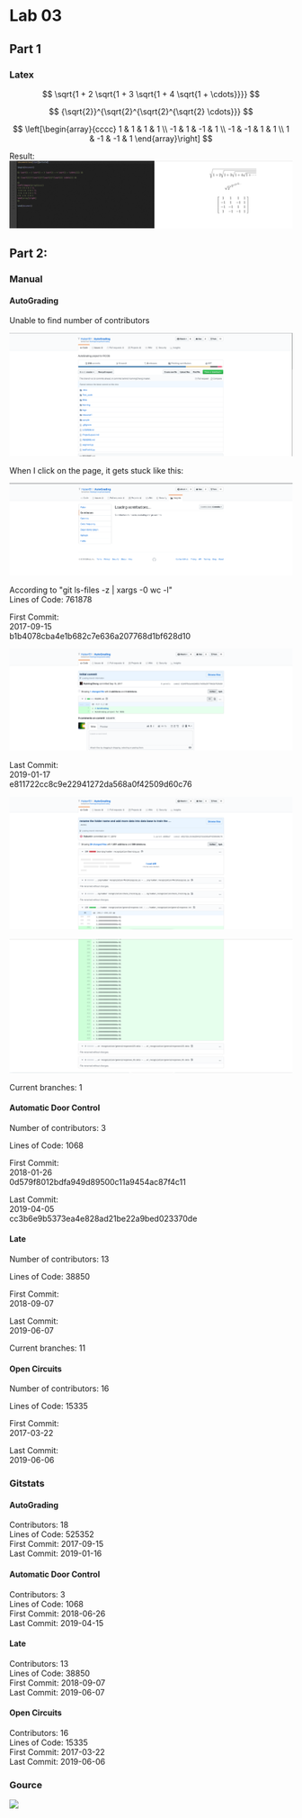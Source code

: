 # Lab 03

## Part 1

### Latex

$$ \sqrt{1 + 2 \sqrt{1 + 3 \sqrt{1 + 4 \sqrt{1 + \cdots}}}} $$

$$ {\sqrt{2}}^{\sqrt{2}^{\sqrt{2}^{\sqrt{2} \cdots}}} $$

$$
\left[\begin{array}{cccc}
1 & 1 & 1 & 1 \\
-1 & 1 & -1 & 1 \\
-1 & -1 & 1 & 1 \\
1 & -1 & -1 & 1
\end{array}\right]
$$

Result:
![](latex_eqn.png)

## Part 2:

### Manual

#### AutoGrading

Unable to find number of contributors

![](no_contributors.png)

When I click on the page, it gets stuck like this:

![](no_contributors2.png)

According to "git ls-files -z | xargs -0 wc -l" <br />
Lines of Code: 761878

First Commit: <br />
2017-09-15 <br />
b1b4078cba4e1b682c7e636a207768d1bf628d10

![](first_commit.png)

Last Commit: <br />
2019-01-17 <br />
e811722cc8c9e22941272da568a0f42509d60c76

![](final_commit_1.png)

![](final_commit_2.png)

Current branches: 1

#### Automatic Door Control

Number of contributors: 3

Lines of Code: 1068

First Commit: <br />
2018-01-26 <br />
0d579f8012bdfa949d89500c11a9454ac87f4c11

Last Commit: <br />
2019-04-05 <br />
cc3b6e9b5373ea4e828ad21be22a9bed023370de

#### Late

Number of contributors: 13

Lines of Code: 38850

First Commit: <br />
2018-09-07

Last Commit: <br />
2019-06-07

Current branches: 11

#### Open Circuits

Number of contributors: 16

Lines of Code: 15335

First Commit: <br />
2017-03-22

Last Commit: <br />
2019-06-06

### Gitstats

#### AutoGrading

Contributors:  18 <br />
Lines of Code: 525352 <br />
First Commit:  2017-09-15 <br />
Last Commit:   2019-01-16

#### Automatic Door Control

Contributors:  3 <br />
Lines of Code: 1068 <br />
First Commit:  2018-06-26 <br />
Last Commit:   2019-04-15

#### Late

Contributors:  13 <br />
Lines of Code: 38850 <br />
First Commit:  2018-09-07 <br />
Last Commit:   2019-06-07

#### Open Circuits

Contributors:  16 <br />
Lines of Code: 15335 <br />
First Commit:  2017-03-22 <br />
Last Commit:   2019-06-06

### Gource

![](gource.gif)

